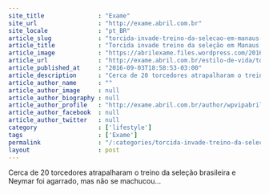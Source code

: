 ```yaml
---
site_title               : "Exame"
site_url                 : "http://exame.abril.com.br"
site_locale              : "pt_BR"
article_slug             : "torcida-invade-treino-da-selecao-em-manaus-e-derruba-neymar"
article_title            : "Torcida invade treino da seleção em Manaus e derruba Neymar"
article_image            : "https://abrilexame.files.wordpress.com/2016/09/size_960_16_9_neymar-e-derrubado-em-treino-da-selecao-em-manaus-03-09-2016.jpg?quality=70&strip=all&w=960"
article_url              : "http://exame.abril.com.br/estilo-de-vida/torcida-invade-treino-da-selecao-em-manaus-e-derruba-neymar/"
article_published_at     : "2016-09-03T18:58:53-03:00"
article_description      : "Cerca de 20 torcedores atrapalharam o treino da seleção brasileira e Neymar foi agarrado, mas não se machucou..."
article_author_name      : ""
article_author_image     : null
article_author_biography : null
article_author_profile   : "http://exame.abril.com.br/author/wpvipabril/"
article_author_facebook  : null
article_author_twitter   : null
category                 : ['lifestyle']
tags                     : ['Exame']
permalink                : "/:categories/torcida-invade-treino-da-selecao-em-manaus-e-derruba-neymar/"
layout                   : post
---
```


Cerca de 20 torcedores atrapalharam o treino da seleção brasileira e Neymar foi agarrado, mas não se machucou...
